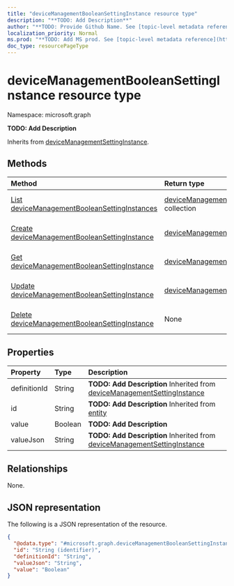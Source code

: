 ```yaml
---
title: "deviceManagementBooleanSettingInstance resource type"
description: "**TODO: Add Description**"
author: "**TODO: Provide Github Name. See [topic-level metadata reference](https://msgo.azurewebsites.net/add/document/guidelines/metadata.html#topic-level-metadata)**"
localization_priority: Normal
ms.prod: "**TODO: Add MS prod. See [topic-level metadata reference](https://msgo.azurewebsites.net/add/document/guidelines/metadata.html#topic-level-metadata)**"
doc_type: resourcePageType
---
```


# deviceManagementBooleanSettingInstance resource type

Namespace: microsoft.graph

**TODO: Add Description**


Inherits from [deviceManagementSettingInstance](../resources/devicemanagementsettinginstance.md).

## Methods
|Method|Return type|Description|
|:---|:---|:---|
|[List deviceManagementBooleanSettingInstances](../api/intune-devicemanagementbooleansettinginstance-list.md)|[deviceManagementBooleanSettingInstance](../resources/intune-devicemanagementbooleansettinginstance.md) collection|Get a list of the [deviceManagementBooleanSettingInstance](../resources/devicemanagementbooleansettinginstance.md) objects and their properties.|
|[Create deviceManagementBooleanSettingInstance](../api/intune-devicemanagementbooleansettinginstance-create.md)|[deviceManagementBooleanSettingInstance](../resources/intune-devicemanagementbooleansettinginstance.md)|Create a new [deviceManagementBooleanSettingInstance](../resources/intune-devicemanagementbooleansettinginstance.md) object.|
|[Get deviceManagementBooleanSettingInstance](../api/intune-devicemanagementbooleansettinginstance-get.md)|[deviceManagementBooleanSettingInstance](../resources/intune-devicemanagementbooleansettinginstance.md)|Read the properties and relationships of a [deviceManagementBooleanSettingInstance](../resources/intune-devicemanagementbooleansettinginstance.md) object.|
|[Update deviceManagementBooleanSettingInstance](../api/intune-devicemanagementbooleansettinginstance-update.md)|[deviceManagementBooleanSettingInstance](../resources/intune-devicemanagementbooleansettinginstance.md)|Update the properties of a [deviceManagementBooleanSettingInstance](../resources/intune-devicemanagementbooleansettinginstance.md) object.|
|[Delete deviceManagementBooleanSettingInstance](../api/intune-devicemanagementbooleansettinginstance-delete.md)|None|Deletes a [deviceManagementBooleanSettingInstance](../resources/intune-devicemanagementbooleansettinginstance.md) object.|

## Properties
|Property|Type|Description|
|:---|:---|:---|
|definitionId|String|**TODO: Add Description** Inherited from [deviceManagementSettingInstance](../resources/intune-devicemanagementsettinginstance.md)|
|id|String|**TODO: Add Description** Inherited from [entity](../resources/entity.md)|
|value|Boolean|**TODO: Add Description**|
|valueJson|String|**TODO: Add Description** Inherited from [deviceManagementSettingInstance](../resources/intune-devicemanagementsettinginstance.md)|

## Relationships
None.

## JSON representation
The following is a JSON representation of the resource.
<!-- {
  "blockType": "resource",
  "keyProperty": "id",
  "@odata.type": "microsoft.graph.deviceManagementBooleanSettingInstance",
  "baseType": "microsoft.graph.deviceManagementSettingInstance",
  "openType": false
}
-->
``` json
{
  "@odata.type": "#microsoft.graph.deviceManagementBooleanSettingInstance",
  "id": "String (identifier)",
  "definitionId": "String",
  "valueJson": "String",
  "value": "Boolean"
}
```

